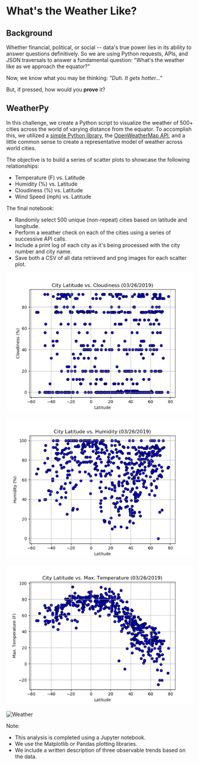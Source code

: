 # What's the Weather Like?

## Background

Whether financial, political, or social -- data's true power lies in its ability to answer questions definitively. So we are using Python requests, APIs, and JSON traversals to answer a fundamental question: "What's the weather like as we approach the equator?"

Now, we know what you may be thinking: _"Duh. It gets hotter..."_

But, if pressed, how would you **prove** it?

## WeatherPy

In this challenge, we create a Python script to visualize the weather of 500+ cities across the world of varying distance from the equator. To accomplish this, we utilized a [simple Python library](https://pypi.python.org/pypi/citipy), the [OpenWeatherMap API](https://openweathermap.org/api), and a little common sense to create a representative model of weather across world cities.

The objective is to build a series of scatter plots to showcase the following relationships:

* Temperature (F) vs. Latitude
* Humidity (%) vs. Latitude
* Cloudiness (%) vs. Latitude
* Wind Speed (mph) vs. Latitude

The final notebook:

* Randomly select 500 unique (non-repeat) cities based on latitude and longitude.
* Perform a weather check on each of the cities using a series of successive API calls.
* Include a print log of each city as it's being processed with the city number and city name.
* Save both a CSV of all data retrieved and png images for each scatter plot.

![Weather](Images/Cloudiness.png)

![Weather](Images/Humidity.png)

![Weather](Images/Max_Temp.png)

![Weather](Images/Wind%Speed.png)

Note:

* This analysis is completed using a Jupyter notebook.
* We use the Matplotlib or Pandas plotting libraries.
* We include a written description of three observable trends based on the data.



